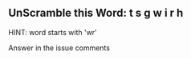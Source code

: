 UnScramble this Word: t s g w i r h
----------

HINT: word starts with 'wr'

Answer in the issue comments
